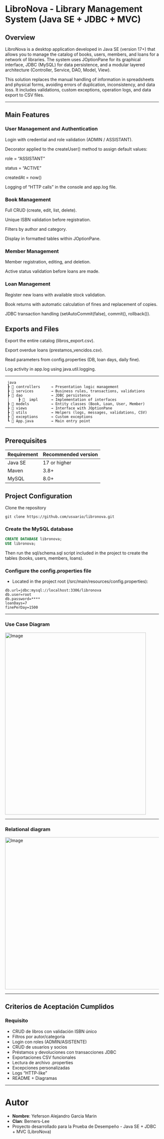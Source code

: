 # LibroNova - Library Management System (Java SE + JDBC + MVC)
##  Overview

LibroNova is a desktop application developed in Java SE (version 17+) that allows you to manage the catalog of books, users, members, and loans for a network of libraries.
The system uses JOptionPane for its graphical interface, JDBC (MySQL) for data persistence, and a modular layered architecture (Controller, Service, DAO, Model, View).

This solution replaces the manual handling of information in spreadsheets and physical forms, avoiding errors of duplication, inconsistency, and data loss.
It includes validations, custom exceptions, operation logs, and data export to CSV files.

---

## Main Features
### User Management and Authentication

Login with credential and role validation (ADMIN / ASSISTANT).

Decorator applied to the createUser() method to assign default values:

role = “ASSISTANT”

status = “ACTIVE”

createdAt = now()

Logging of “HTTP calls” in the console and app.log file.

### Book Management

Full CRUD (create, edit, list, delete).

Unique ISBN validation before registration.

Filters by author and category.

Display in formatted tables within JOptionPane.

### Member Management

Member registration, editing, and deletion.

Active status validation before loans are made.

### Loan Management

Register new loans with available stock validation.

Book returns with automatic calculation of fines and replacement of copies.

JDBC transaction handling (setAutoCommit(false), commit(), rollback()).

## Exports and Files

Export the entire catalog (libros_export.csv).

Export overdue loans (prestamos_vencidos.csv).

Read parameters from config.properties (DB, loan days, daily fine).

Log activity in app.log using java.util.logging.


---

```text
 java
 ┣ 📂 controllers     → Presentation logic management
 ┣ 📂 services        → Business rules, transactions, validations
 ┣ 📂 dao             → JDBC persistence
 |    ┣ 📂  impl      → Implementation of interfaces
 ┣ 📂 models          → Entity classes (Book, Loan, User, Member)
 ┣ 📂 views           → Interface with JOptionPane
 ┣ 📂 utils           → Helpers (logs, messages, validations, CSV)
 ┣ 📂 exceptions      → Custom exceptions
 ┗ 📄 App.java        → Main entry point

```
---

## Prerequisites


| Requirement | Recommended version |
| --------- | ------------------- |
| Java SE   | 17 or higher       |
| Maven     | 3.8+                |
| MySQL     | 8.0+                |


## Project Configuration
 Clone the repository


```bach
git clone https://github.com/usuario/libronova.git

```

### Create the MySQL database
```sql
CREATE DATABASE libronova;
USE libronova;
```
Then run the sql/schema.sql script included in the project to create the tables (books, users, members, loans).

### Configure the config.properties file

- Located in the project root (/src/main/resources/config.properties):
```text
db.url=jdbc:mysql://localhost:3306/libronova
db.user=root
db.password=****
loanDays=7
finePerDay=1500

```
---
### Use Case Diagram

<img width="461" height="596" alt="Image" src="https://github.com/user-attachments/assets/e92e3a9c-07f6-463e-bb36-b8bc221897d1" />

---
### Relational diagram

<img width="1121" height="498" alt="Image" src="https://github.com/user-attachments/assets/e20a26ed-97e2-4c88-a960-c3f997040858" />

---

## Criterios de Aceptación Cumplidos

### Requisito

- CRUD de libros con validación ISBN único	
- Filtros por autor/categoría	
- Login con roles (ADMIN/ASISTENTE)	
- CRUD de usuarios y socios	
- Préstamos y devoluciones con transacciones JDBC	
- Exportaciones CSV funcionales	
- Lectura de archivo .properties	
- Excepciones personalizadas	
- Logs “HTTP-like”	
- README + Diagramas	
---

# Autor

- **Nombre**: Yeferson Alejandro Garcia Marin
- **Clan**: Berners-Lee
- Proyecto desarrollado para la Prueba de Desempeño - Java SE + JDBC + MVC (LibroNova)























